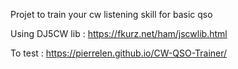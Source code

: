 Projet to train your cw listening skill for basic qso

Using DJ5CW lib : https://fkurz.net/ham/jscwlib.html

To test : https://pierrelen.github.io/CW-QSO-Trainer/
